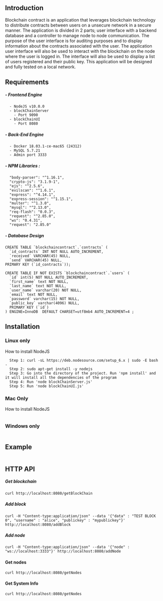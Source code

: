 ## Introduction
Blockchain contract is an application that leverages blockchain technology to distribute contracts between users on a unsecure network in a secure manner. The application is divided in 2 parts; user interface with a backend database and a controller to manage node to node communication. The purpose of the user interface is for auditing purposes and to display information about the contracts associated with the user. The application user interface will also be used to interact with the blockchain on the node where the user is logged in. The interface will also be used to display a list of users registered and their public key. This application will be designed and fully tested on a local network.

## Requirements
##### - Frontend Engine
```
  - NodeJS v10.0.0
  - blockChainServer
    - Port 9090
  - blockChainUI
    - Port 8080
```

##### - Back-End Engine
```
  - Docker 18.03.1-ce-mac65 (24312)
  - MySQL 5.7.21
  - Admin port 3333
```

##### - NPM Libraries :
```
  "body-parser": "^1.16.1",
  "crypto-js": "3.1.9-1",
  "ejs": "^2.5.6",
  "evilscan": "^1.6.1",
  "express": "^4.14.1",
  "express-session": "^1.15.1",
  "multer": "^1.3.0",
  "mysql": "^2.13.0",
  "req-flash": "0.0.3",
  "request": "^2.85.0",
  "ws": "0.4.31",
  "request": "2.85.0"
```

##### - Database Design

```
CREATE TABLE `blockchaincontract`.`contracts` (
  `id_contracts` INT NOT NULL AUTO_INCREMENT,
  `received` VARCHAR(45) NULL,
  `send` VARCHAR(45) NULL,
PRIMARY KEY (`id_contracts`));

CREATE TABLE IF NOT EXISTS `blockchaincontract`.`users` (
  `id` int(5) NOT NULL AUTO_INCREMENT,
  `first_name` text NOT NULL,
  `last_name` text NOT NULL,
  `user_name` varchar(20) NOT NULL,
  `email` text NOT NULL,
  `password` varchar(15) NOT NULL,
  `public_key` varchar(4096) NULL,
  PRIMARY KEY (`id`)
) ENGINE=InnoDB  DEFAULT CHARSET=utf8mb4 AUTO_INCREMENT=4 ;

```

## Installation
### Linux only
How to install NodeJS
```
  Step 1: curl -sL https://deb.nodesource.com/setup_6.x | sudo -E bash -
  Step 2: sudo apt-get install -y nodejs
  Step 3: Go into the directory of the project. Run 'npm install' and it will install all the dependencies of the program
  Step 4: Run 'node blockChainServer.js'
  Step 5: Run 'node blockChainUI.js'
```
### Mac Only
How to install NodeJS
```

```

### Windows only
```

```

## Example
```

```

## HTTP API

##### Get blockchain
```
curl http://localhost:8080/getBlockChain
```

##### Add block
```
curl -H "Content-type:application/json" --data '{"data" : "TEST BLOCK 0", "username" : "alice", "publickey" : "mypublickey"}' http://localhost:8080/addBlock
```

##### Add node
```
curl -H "Content-type:application/json" --data '{"node" : "ws://localhost:3333"}' http://localhost:8080/addNode
```

#### Get nodes
```
curl http://localhost:8080/getNodes
```

#### Get System Info
```
curl http://localhost:8080/getNodes
```

